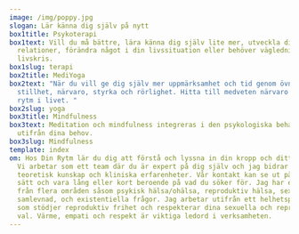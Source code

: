 ```yaml
---
image: /img/poppy.jpg
slogan: Lär känna dig själv på nytt
box1title: Psykoterapi
box1text: Vill du må bättre, lära känna dig själv lite mer, utveckla dina
  relationer, förändra något i din livssituation eller behöver vägledning i en
  livskris.
box1slug: terapi
box2title: MediYoga
box2text: "När du vill ge dig själv mer uppmärksamhet och tid genom övningar för
  stillhet, närvaro, styrka och rörlighet. Hitta till medveten närvaro och din
  rytm i livet. "
box2slug: yoga
box3title: Mindfulness
box3text: Meditation och mindfulness integreras i den psykologiska behandlingen
  utifrån dina behov.
box3slug: Mindfulness
template: index
om: Hos Din Rytm lär du dig att förstå och lyssna in din kropp och ditt sinne.
  Vi arbetar som ett team där du är expert på dig själv och jag bidrar med
  teoretisk kunskap och kliniska erfarenheter. Vår kontakt kan se ut på olika
  sätt och vara lång eller kort beroende på vad du söker för. Jag har erfarenhet
  från flera områden såsom psykisk hälsa/ohälsa, reproduktiv hälsa, sex- och
  samlevnad, och existentiella frågor. Jag arbetar utifrån ett helhetsperspektiv
  som stödjer reproduktiv frihet och respekterar dina sexuella och reproduktiva
  val. Värme, empati och respekt är viktiga ledord i verksamheten.
---
```

